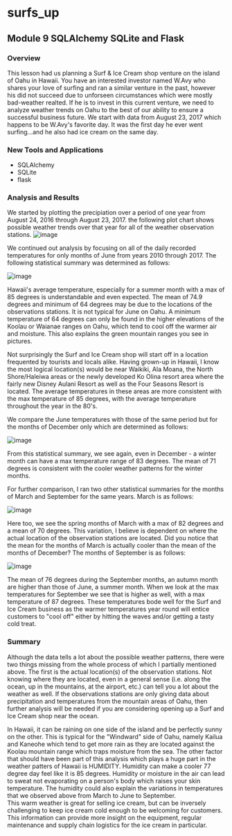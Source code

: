 # surfs_up
## Module 9 SQLAlchemy SQLite and Flask

### Overview
This lesson had us planning a Surf & Ice Cream shop venture on the island of Oahu in Hawaii.  You have an interested investor named W.Avy who shares your love of surfing and ran a similar venture in the past, however his did not succeed due to unforseen circumstances which were mostly bad-weather realted.  If he is to invest in this current venture, we need to analyze weather trends on Oahu to the best of our ability to ensure a successful business future.  We start with data from August 23, 2017 which happens to be W.Avy's favorite day.  It was the first day he ever went surfing...and he also had ice cream on the same day.

### New Tools and Applications
* SQLAlchemy
* SQLite
* flask

### Analysis and Results
We started by plotting the precipiation over a period of one year from August 24, 2016 through August 23, 2017.  the following plot chart shows possible weather trends over that year for all of the weather observation stations.
![image](https://user-images.githubusercontent.com/99851509/168515035-8e642d8f-f4a9-4b63-a0ea-2e70c0cdef50.png)

We continued out analysis by focusing on all of the daily recorded temperatures for only months of June from years 2010 through 2017.  The following statistical summary was determined as follows:

![image](https://user-images.githubusercontent.com/99851509/168515355-3fd3d937-763e-459c-ad26-cdbae931c91f.png)

Hawaii's average temperature, especially for a summer month with a max of 85 degrees is understandable and even expected.  The mean of 74.9 degrees and minimum of 64 degrees may be due to the locations of the observations stations.  It is not typical for June on Oahu.  A minimum temperature of 64 degrees can only be found in the higher elevations of the Koolau or Waianae ranges on Oahu, which tend to cool off the warmer air and moisture.  This also explains the green mountain ranges you see in pictures.

Not surprisingly the Surf and Ice Cream shop will start off in a location frequented by tourists and locals alike.  Having grown-up in Hawaii, I know the most logical location(s) would be near Waikiki, Ala Moana, the North Shore/Haleiwa areas or the newly developed Ko Olina resort area where the fairly new Disney Aulani Resort as well as the Four Seasons Resort is located.  The average temperatures in these areas are more consistent with the max temperature of 85 degrees, with the average temperature throughout the year in the 80's.

We compare the June temperatures with those of the same period but for the months of December only which are determined as follows:

![image](https://user-images.githubusercontent.com/99851509/168520010-3188ca48-0b2a-42da-b19e-2339fb0efd5f.png)

From this statistical summary, we see again, even in December - a winter month can have a max temperature range of 83 degrees.  The mean of 71 degrees is consistent with the cooler weather patterns for the winter months.

For further comparison, I ran two other statistical summaries for the months of March and September for the same years.  March is as follows:

![image](https://user-images.githubusercontent.com/99851509/168522389-52add6f0-b998-430f-9e93-e6ef2627ba26.png)

Here too, we see the spring months of March with a max of 82 degrees and a mean of 70 degrees.  This variation, I believe is dependent on where the actual location of the observation stations are located.  Did you notice that the mean for the months of March is actually cooler than the mean of the months of December?
The months of September is as follows:

![image](https://user-images.githubusercontent.com/99851509/168522816-6987f461-a6b6-4d03-8fc6-17d9c4021186.png)

The mean of 76 degrees during the September months, an autumn month are higher than those of June, a summer month.  When we look at the max temperatures for September we see that is higher as well, with a max temperature of 87 degrees.  These temperatures bode well for the Surf and Ice Cream business as the warmer temperatures year round will entice customers to "cool off" either by hitting the waves and/or getting a tasty cold treat.

### Summary
Although the data tells a lot about the possible weather patterns, there were two things missing from the whole process of which I partially mentioned above.  The first is the actual location(s) of the observation stations.  Not knowing where they are located, even in a general sense (i.e. along the ocean, up in the mountains, at the airport, etc.) can tell you a lot about the weather as well.  If the observations stations are only giving data about precipitation and temperatures from the mountain areas of Oahu, then further analysis will be needed if you are considering opening up a Surf and Ice Cream shop near the ocean.

In Hawaii, it can be raining on one side of the island and be perfectly sunny on the other.  This is typical for the "Windward" side of Oahu, namely Kailua and Kaneohe which tend to get more rain as they are located against the Koolau mountain range which traps moisture from the sea.  The other factor that should have been part of this analysis which plays a huge part in the weather patters of Hawaii is HUMIDITY.  Humidity can make a cooler 77 degree day feel like it is 85 degrees.  Humidity or moisture in the air can lead to sweat not evaporating on a person's body which raises your skin temperature.  The humidity could also explain the variations in temperatures that we observed above from March to June to September.  
This warm weather is great for selling ice cream, but can be inversely challenging to keep ice cream cold enough to be welcoming for customers.  This information can provide more insight on the equipment, regular maintenance and supply chain logistics for the ice cream in particular.




